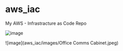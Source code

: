 # aws_iac
My AWS - Infrastracture as Code Repo

![image](https://github.com/Menzo747/aws_iac/assets/67192845/9a7e3ed2-1524-439b-a48c-422604597611)

![image](aws_iac/images/Office Comms Cabinet.jpeg)
